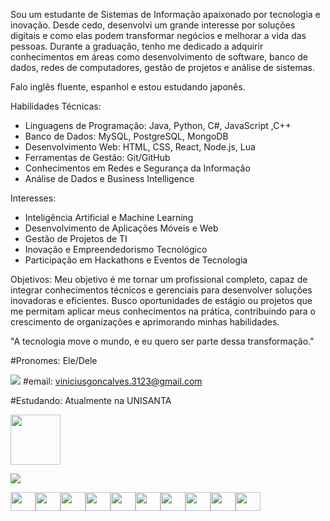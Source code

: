 Sou um estudante de Sistemas de Informação apaixonado por tecnologia e inovação. Desde cedo, desenvolvi um grande interesse por soluções digitais e como elas podem transformar negócios e melhorar a vida das pessoas. Durante a graduação, tenho me dedicado a adquirir conhecimentos em áreas como desenvolvimento de software, banco de dados, redes de computadores, gestão de projetos e análise de sistemas.  

Falo inglês fluente, espanhol  e estou estudando japonês. 

Habilidades Técnicas:
- Linguagens de Programação: Java, Python, C#, JavaScript ,C++
- Banco de Dados: MySQL, PostgreSQL, MongoDB  
- Desenvolvimento Web: HTML, CSS, React, Node.js, Lua  
- Ferramentas de Gestão:  Git/GitHub  
- Conhecimentos em Redes e Segurança da Informação  
- Análise de Dados e Business Intelligence  

Interesses:
- Inteligência Artificial e Machine Learning  
- Desenvolvimento de Aplicações Móveis e Web  
- Gestão de Projetos de TI  
- Inovação e Empreendedorismo Tecnológico  
- Participação em Hackathons e Eventos de Tecnologia  

Objetivos:
Meu objetivo é me tornar um profissional completo, capaz de integrar conhecimentos técnicos e gerenciais para desenvolver soluções inovadoras e eficientes. Busco oportunidades de estágio ou projetos que me permitam aplicar meus conhecimentos na prática, contribuindo para o crescimento de organizações e aprimorando minhas habilidades.  

"A tecnologia move o mundo, e eu quero ser parte dessa transformação."

#Pronomes: Ele/Dele

<img src="https://img.shields.io/badge/Gmail-D14836?style=for-the-badge&logo=gmail&logoColor=white"> #email: viniciusgoncalves.3123@gmail.com

#Estudando: Atualmente na UNISANTA


<img width = 80 height = 80 src="https://www.serventuarios.org.br/wp-content/uploads/2022/03/unisanta.jpg">

<a href="https://www.linkedin.com/in/vin%C3%ADcius-gon%C3%A7alves-clemente-de-ara%C3%BAjo-965363349/"><img src="https://img.shields.io/badge/LinkedIn-0077B5?style=for-the-badge&logo=linkedin&logoColor=white">

<img width = 40 height = 30 src="https://img.favpng.com/23/10/7/c-programming-language-logo-microsoft-visual-studio-net-framework-png-favpng-WLLTMqZhSPAk9q3DTh993fZnh.jpg"><img width = 40 height = 30 src="https://i.pinimg.com/474x/cc/2a/d1/cc2ad105c2818e224bfb3bafb480e659.jpg"><img width = 40 height = 30 src="https://images.icon-icons.com/2415/PNG/512/git_plain_wordmark_logo_icon_146508.png"><img width = 40 height = 30 src="https://img.icons8.com/color/512/html-5.png"><img width = 40 height = 30 src="https://cdn-icons-png.flaticon.com/512/919/919826.png"><img width = 40 height = 30 src="https://encrypted-tbn0.gstatic.com/images?q=tbn:ANd9GcRuHnJDLOcdm_0b6N6kNj-1OvO9KhKYgqIy0w&s"><img width = 40 height = 30 src="https://cdn4.iconfinder.com/data/icons/logos-3/600/React.js_logo-512.png"><img width = 40 height = 30 src="https://i.pinimg.com/736x/4d/fc/38/4dfc38802784bcf687f616e7e5a4370c.jpg"><img width = 40 height = 30 src="https://encrypted-tbn0.gstatic.com/images?q=tbn:ANd9GcSzPDTaNZlXTC9nrUkXYIqMvS_LfCwTFkWb6g&s"><img width = 40 height = 30 src="https://www.desuvit.com/wp-content/uploads/2021/03/mongodb-icon.png">










